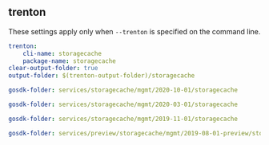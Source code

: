 
## trenton

These settings apply only when `--trenton` is specified on the command line.

``` yaml $(trenton)
trenton:
    cli-name: storagecache
    package-name: storagecache
clear-output-folder: true
output-folder: $(trenton-output-folder)/storagecache
```

``` yaml $(tag) == 'package-2020-10-01' && $(trenton)
gosdk-folder: services/storagecache/mgmt/2020-10-01/storagecache
```

``` yaml $(tag) == 'package-2020-03-01' && $(trenton)
gosdk-folder: services/storagecache/mgmt/2020-03-01/storagecache
```

``` yaml $(tag) == 'package-2019-11-01' && $(trenton)
gosdk-folder: services/storagecache/mgmt/2019-11-01/storagecache
```

```yaml $(tag) == 'package-2019-08' && $(trenton)
gosdk-folder: services/preview/storagecache/mgmt/2019-08-01-preview/storagecache
```
